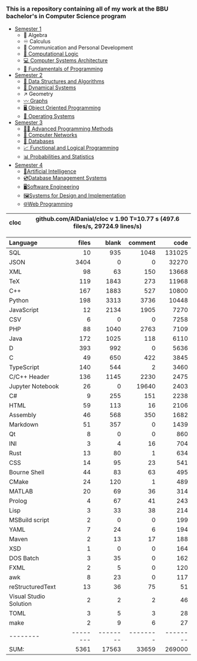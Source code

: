 ### This is a repository containing all of my work at the BBU bachelor's in Computer Science program

* [Semester 1](Semester1/)
    * 🔢 Algebra
    * ♾️ Calculus
    * 💬 Communication and Personal Development
    * [🔣 Computational Logic](Semester1/Computational%20Logic/)
    * [💻 Computer Systems Architecture](Semester1/Computer%20Systems%20Architecture/)
    * [🐍 Fundamentals of Programming](Semester1/Fundamentals%20of%20Programming/)
* [Semester 2](Semester2/)
    * [🌴 Data Structures and Algorithms](Semester2/Data%20Structures%20and%20Algorithms/)
    * [🔄 Dynamical Systems](Semester2/Dynamical%20Systems/)
    * ↗ Geometry
    * [〰️ Graphs](Semester2/Graphs/)
    * [🖥️ Object Oriented Programming](Semester2/Object%20Oriented%20Programming/)
    * [🐧 Operating Systems](Semester2/Operating%20Systems/)
* [Semester 3](Semester3/)
    * [👨‍💻️ Advanced Programming Methods](Semester3/Advanced%20Programming%20Methods/)
    * [📶 Computer Networks](Semester3/Computer%20Networks/)
    * [💾 Databases](Semester3/Databases/)
    * [📈 Functional and Logical Programming](Semester3/Functional%20and%20Logical%20Programming/)
    * [📊 Probabilities and Statistics](Semester3/Probabilities%20and%20Statistics/)
* [Semester 4](Semester4/)
    * [🤖Artificial Intelligence](Semester4/Artificial%20Intelligence/)
    * [💿Database Management Systems](Semester4/Database%20Management%20Systems/)
    * [🖥️Software Engineering](Semester4/Software%20Engineering/)
    * [🖼️Systems for Design and Implementation](Semester4/Systems%20for%20Design%20and%20Implementation/)
    * [🌐Web Programming](Semester4/Web%20Programming/)


cloc|github.com/AlDanial/cloc v 1.90  T=10.77 s (497.6 files/s, 29724.9 lines/s)
--- | ---

Language|files|blank|comment|code
:-------|-------:|-------:|-------:|-------:
SQL|10|935|1048|131025
JSON|3404|0|0|32270
XML|98|63|150|13668
TeX|119|1843|273|11968
C++|167|1883|527|10800
Python|198|3313|3736|10448
JavaScript|12|2134|1905|7270
CSV|6|0|0|7258
PHP|88|1040|2763|7109
Java|172|1025|118|6110
D|393|992|0|5636
C|49|650|422|3845
TypeScript|140|544|2|3460
C/C++ Header|136|1145|2230|2475
Jupyter Notebook|26|0|19640|2403
C#|9|255|151|2238
HTML|59|113|16|2106
Assembly|46|568|350|1682
Markdown|51|357|0|1439
Qt|8|0|0|860
INI|3|4|16|704
Rust|13|80|1|634
CSS|14|95|23|541
Bourne Shell|44|83|63|495
CMake|24|120|1|489
MATLAB|20|69|36|314
Prolog|4|67|41|243
Lisp|3|33|38|214
MSBuild script|2|0|0|199
YAML|7|24|6|194
Maven|2|13|17|188
XSD|1|0|0|164
DOS Batch|3|35|0|162
FXML|2|5|0|120
awk|8|23|0|117
reStructuredText|13|36|75|51
Visual Studio Solution|2|2|2|46
TOML|3|5|3|28
make|2|9|6|27
--------|--------|--------|--------|--------
SUM:|5361|17563|33659|269000

